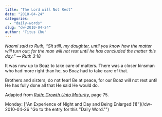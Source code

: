 ```yaml
---
title: "The Lord will Not Rest"
date: "2010-04-24"
categories: 
  - "daily-words"
slug: "dw-2010-04-24"
author: "Titus Chu"
---
```


_Naomi said to Ruth, “Sit still, my daughter, until you know how the matter will turn out; for the man will not rest until he has concluded the matter this day.” — Ruth 3:18_

It was now up to Boaz to take care of matters. There was a closer kinsman who had more right than he, so Boaz had to take care of that.

Brothers and sisters, do not fear! Be at peace, for our Boaz will not rest until He has fully done all that He said He would do.

Adapted from [_Ruth: Growth Unto Maturity_,](/book-ruth/ "Go to the listing for this book.") page 75.

Monday: ["An Experience of Night and Day and Being Enlarged (1)"](/dw-2010-04-26 "Go to the entry for this "Daily Word."")
